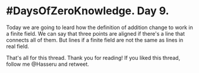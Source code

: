 # #DaysOfZeroKnowledge. Day 9.

Today we are going to leard how the definition of addition change to work in a finite field. We can say that three points are aligned if there's a line that connects all of them. But lines if a finite field are not the same as lines in real field. 




That's all for this thread. Thank you for reading! If you liked this thread, follow me @Hasseru and retweet.
